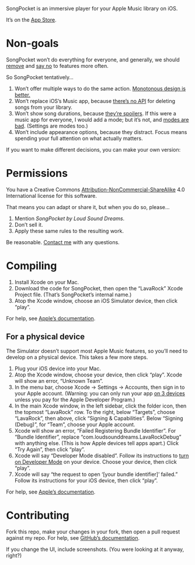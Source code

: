 SongPocket is an immersive player for your Apple Music library on iOS.

It’s on the [App Store](https://apps.apple.com/us/app/songpocket/id1538037231).

# Non-goals

SongPocket won’t do everything for everyone, and generally, we should [remove](https://ignorethecode.net/blog/2010/02/02/removing-features) and [say no](https://alexgaynor.net/2020/nov/30/why-software-ends-up-complex) to features more often.

So SongPocket tentatively…

1. Won’t offer multiple ways to do the same action. [Monotonous design is better.](https://verbnounenter.net/monotony)
2. Won’t replace iOS’s Music app, because [there’s no API](https://developer.apple.com/documentation/musickit/musiclibrary) for deleting songs from your library.
3. Won’t show song durations, because [they’re spoilers](https://en.wikipedia.org/wiki/Hidden_track). If this were a music app for everyone, I would add a mode; but it’s not, and [modes are bad](https://spectrum.ieee.org/of-modes-and-men). (Settings are modes too.)
4. Won’t include appearance options, because they distract. Focus means spending your full attention on what actually matters.

If you want to make different decisions, you can make your own version:

# Permissions

You have a Creative Commons [Attribution-NonCommercial-ShareAlike](https://creativecommons.org/licenses/by-nc-sa/4.0) 4.0 International license for this software.

That means you can adapt or share it, but when you do so, please…

1. Mention _SongPocket by Loud Sound Dreams_.
2. Don’t sell it.
3. Apply these same rules to the resulting work.

Be reasonable. [Contact me](mailto:linus@loudsounddreams.com) with any questions.

# Compiling

1. Install Xcode on your Mac.
2. Download the code for SongPocket, then open the “LavaRock” Xcode Project file. (That’s SongPocket’s internal name.)
3. Atop the Xcode window, choose an iOS Simulator device, then click “play”.

For help, see [Apple’s documentation](https://developer.apple.com/documentation/xcode/building-and-running-an-app).

## For a physical device

The Simulator doesn’t support most Apple Music features, so you’ll need to develop on a physical device. This takes a few more steps.

1. Plug your iOS device into your Mac.
2. Atop the Xcode window, choose your device, then click “play”. Xcode will show an error, “Unknown Team”.
3. In the menu bar, choose Xcode → Settings → Accounts, then sign in to your Apple account. (Warning: you can only run your app [on 3 devices](https://stackoverflow.com/questions/44230347) unless you pay for the Apple Developer Program.)
4. In the main Xcode window, in the left sidebar, click the folder icon, then the topmost “LavaRock” row. To the right, below “Targets”, choose “LavaRock”, then above, click “Signing & Capabilities”. Below “Signing (Debug)”, for “Team”, choose your Apple account.
5. Xcode will show an error, “Failed Registering Bundle Identifier”. For “Bundle Identifier”, replace “com.loudsounddreams.LavaRockDebug” with anything else. (This is how Apple devices tell apps apart.) Click “Try Again”, then click “play”.
6. Xcode will say “Developer Mode disabled”. Follow its instructions to [turn on Developer Mode](https://developer.apple.com/documentation/xcode/enabling-developer-mode-on-a-device) on your device. Choose your device, then click “play”.
7. Xcode will say “the request to open ‘[your bundle identifier]’ failed.” Follow its instructions for your iOS device, then click “play”.

For help, see [Apple’s documentation](https://developer.apple.com/documentation/xcode/running-your-app-in-simulator-or-on-a-device/#Connect-real-devices-to-your-Mac).

# Contributing

Fork this repo, make your changes in your fork, then open a pull request against my repo. For help, see [GitHub’s documentation](https://docs.github.com/en/pull-requests/collaborating-with-pull-requests/getting-started/about-collaborative-development-models#fork-and-pull-model).

If you change the UI, include screenshots. (You were looking at it anyway, right?)